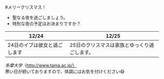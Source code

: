 #メリークリスマス！
* 聖なる夜を過ごしましょう。
* 特別な夜の予定はお決まりですか？

12/24 |12/25
--------|-----------
24日のイブは彼女と過ごします| 25日のクリスマスは家族とゆっくり過ごします。
*多摩大学*（http://www.tama.ac.jp/）
<br>寒い日が続いておりますので、体調にはお気を付けください:mask:
